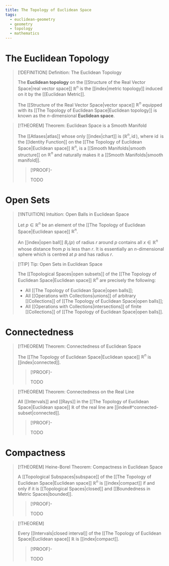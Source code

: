 ```yaml
---
title: The Topology of Euclidean Space
tags:
  - euclidean-geometry
  - geometry
  - topology
  - mathematics
---
```


# The Euclidean Topology

>[!DEFINITION] Definition: The Euclidean Topology
>
>The **Euclidean topology** on the [[Structure of the Real Vector Space|real vector space]] $\mathbb{R}^n$ is the [[index|metric topology]] induced on it by the [[Euclidean Metric]].
>
>The [[Structure of the Real Vector Space|vector space]] $\mathbb{R}^n$ equipped with its [[The Topology of Euclidean Space|Euclidean topology]] is known as the $n$-dimensional **Euclidean space**.
>

>[!THEOREM] Theorem: Euclidean Space is a Smooth Manifold
>
>The [[Atlases|atlas]] whose only [[index|chart]] is $(\mathbb{R}^n, \operatorname{id})$, where $\operatorname{id}$ is the [[Identity Function]] on the [[The Topology of Euclidean Space|Euclidean space]] $\mathbb{R}^n$, is a [[Smooth Manifolds|smooth structure]] on $\mathbb{R}^n$ and naturally makes it a [[Smooth Manifolds|smooth manifold]].
>
>>[!PROOF]-
>>
>>TODO
>>
>

# Open Sets

>[!INTUITION] Intuition: Open Balls in Euclidean Space
>
>Let $p \in \mathbb{R}^n$ be an element of the [[The Topology of Euclidean Space|Euclidean space]] $\mathbb{R}^n$.
>
>An [[index|open ball]] $B_r(p)$ of radius $r$ around $p$ contains all $x \in \mathbb{R}^n$ whose distance from $p$ is less than $r$. It is essentially an $n$-dimensional sphere which is centred at $p$ and has radius $r$.
>

>[!TIP] Tip: Open Sets in Euclidean Space
>
>The [[Topological Spaces|open subsets]] of the [[The Topology of Euclidean Space|Euclidean space]] $\mathbb{R}^n$ are precisely the following:
>- All [[The Topology of Euclidean Space|open balls]];
>- All [[Operations with Collections|unions]] of arbitrary [[Collections]] of [[The Topology of Euclidean Space|open balls]];
>- All [[Operations with Collections|intersections]] of finite [[Collections]] of [[The Topology of Euclidean Space|open balls]].
>

# Connectedness

>[!THEOREM] Theorem: Connectedness of Euclidean Space
>
>The [[The Topology of Euclidean Space|Euclidean space]] $\mathbb{R}^n$ is [[index|connected]].
>
>>[!PROOF]-
>>
>>TODO
>>
>

>[!THEOREM] Theorem: Connectedness on the Real Line
>
>All [[Intervals]] and [[Rays]] in the [[The Topology of Euclidean Space|Euclidean space]] $\mathbb{R}$ of the real line are [[index#^connected-subset|connected]].
>
>>[!PROOF]-
>>
>>TODO
>>
>

# Compactness

>[!THEOREM] Heine-Borel Theorem: Compactness in Euclidean Space
>
>A [[Topological Subspaces|subspace]] of the [[The Topology of Euclidean Space|Euclidean space]] $\mathbb{R}^n$ is [[index|compact]] if and only if it is [[Topological Spaces|closed]] and [[Boundedness in Metric Spaces|bounded]].
>
>>[!PROOF]-
>>
>>TODO
>>
>

>[!THEOREM]
>
>Every [[Intervals|closed interval]] of the [[The Topology of Euclidean Space|Euclidean space]] $\mathbb{R}$ is [[index|compact]].
>
>>[!PROOF]-
>>
>>TODO
>>
>

